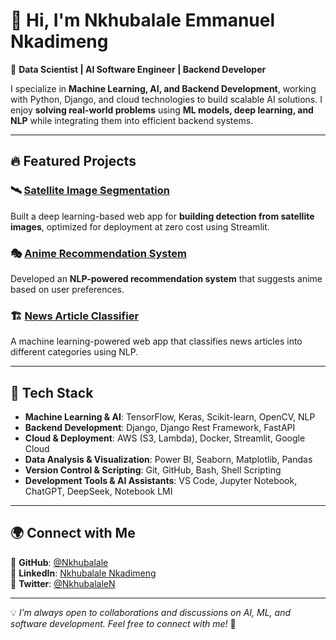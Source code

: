 # 👋 Hi, I'm Nkhubalale Emmanuel Nkadimeng  

🚀 **Data Scientist | AI Software Engineer | Backend Developer**  

I specialize in **Machine Learning, AI, and Backend Development**, working with Python, Django, and cloud technologies to build scalable AI solutions. I enjoy **solving real-world problems** using **ML models, deep learning, and NLP** while integrating them into efficient backend systems.  

---

## 🔥 Featured Projects  

### 🛰️ **[Satellite Image Segmentation](https://nkhubalale-streamlit-image-segmentation-base-app-4x6icf.streamlit.app/)**
Built a deep learning-based web app for **building detection from satellite images**, optimized for deployment at zero cost using Streamlit.  

### 🎭 **[Anime Recommendation System](https://nkhubalale-recommendation-system-app-iz0vxz.streamlit.app/)**
Developed an **NLP-powered recommendation system** that suggests anime based on user preferences.  

### 🏗️ **[News Article Classifier](https://nkhubalale-streamlit-base-app-oroz4n.streamlit.app/)**
A machine learning-powered web app that classifies news articles into different categories using NLP.  



---

## 🔧 Tech Stack  

- **Machine Learning & AI**: TensorFlow, Keras, Scikit-learn, OpenCV, NLP  
- **Backend Development**: Django, Django Rest Framework, FastAPI  
- **Cloud & Deployment**: AWS (S3, Lambda), Docker, Streamlit, Google Cloud  
- **Data Analysis & Visualization**: Power BI, Seaborn, Matplotlib, Pandas  
- **Version Control & Scripting**: Git, GitHub, Bash, Shell Scripting  
- **Development Tools & AI Assistants**: VS Code, Jupyter Notebook, ChatGPT, DeepSeek, Notebook LMI  

---

## 🌍 Connect with Me  

📌 **GitHub**: [@Nkhubalale](https://github.com/Nkhubalale)  
📌 **LinkedIn**: [Nkhubalale Nkadimeng](https://www.linkedin.com/in/nkhubalale-emmanuel-nkadimeng/)  
📌 **Twitter**: [@NkhubalaleN](https://x.com/NkhubalaleN)  

---

💡 *I’m always open to collaborations and discussions on AI, ML, and software development. Feel free to connect with me!* 🚀
